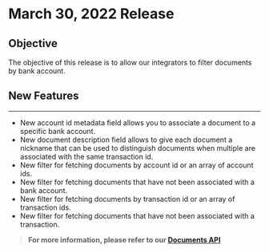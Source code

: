 # March 30, 2022 Release

## Objective

The objective of this release is to allow our integrators to filter documents by bank account.

## New Features
--------------------
- New account id metadata field allows you to associate a document to a specific bank account.
- New document description field allows to give each document a nickname that can be used to distinguish documents when multiple are associated with the same transaction id.
- New filter for fetching documents by account id or an array of account ids.
- New filter for fetching documents that have not been associated with a bank account.
- New filter for fetching documents by transaction id or an array of transaction ids.
- New filter for fetching documents that have not been associated with a transaction.

> **For more information, please refer to our [Documents API](https://docs.getsensibill.com/docs/V2/ZG9jOjQ2NDA2-introduction)**



